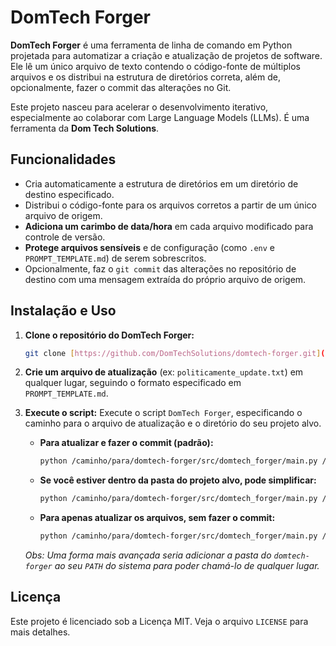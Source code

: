 <!-- Este arquivo foi gerado/atualizado pelo DomTech Forger em 2025-06-22 22:41:59 -->

# DomTech Forger

**DomTech Forger** é uma ferramenta de linha de comando em Python projetada para automatizar a criação e atualização de projetos de software. Ele lê um único arquivo de texto contendo o código-fonte de múltiplos arquivos e os distribui na estrutura de diretórios correta, além de, opcionalmente, fazer o commit das alterações no Git.

Este projeto nasceu para acelerar o desenvolvimento iterativo, especialmente ao colaborar com Large Language Models (LLMs). É uma ferramenta da **Dom Tech Solutions**.

## Funcionalidades

* Cria automaticamente a estrutura de diretórios em um diretório de destino especificado.
* Distribui o código-fonte para os arquivos corretos a partir de um único arquivo de origem.
* **Adiciona um carimbo de data/hora** em cada arquivo modificado para controle de versão.
* **Protege arquivos sensíveis** e de configuração (como `.env` e `PROMPT_TEMPLATE.md`) de serem sobrescritos.
* Opcionalmente, faz o `git commit` das alterações no repositório de destino com uma mensagem extraída do próprio arquivo de origem.

## Instalação e Uso

1.  **Clone o repositório do DomTech Forger:**
    ```sh
    git clone [https://github.com/DomTechSolutions/domtech-forger.git](https://github.com/DomTechSolutions/domtech-forger.git)
    ```

2.  **Crie um arquivo de atualização** (ex: `politicamente_update.txt`) em qualquer lugar, seguindo o formato especificado em `PROMPT_TEMPLATE.md`.

3.  **Execute o script:**
    Execute o script `DomTech Forger`, especificando o caminho para o arquivo de atualização e o diretório do seu projeto alvo.

    * **Para atualizar e fazer o commit (padrão):**
        ```sh
        python /caminho/para/domtech-forger/src/domtech_forger/main.py /caminho/para/politicamente_update.txt --destination /caminho/para/seu/projeto/alvo
        ```

    * **Se você estiver dentro da pasta do projeto alvo, pode simplificar:**
        ```sh
        python /caminho/para/domtech-forger/src/domtech_forger/main.py /caminho/para/politicamente_update.txt --destination .
        ```

    * **Para apenas atualizar os arquivos, sem fazer o commit:**
        ```sh
        python /caminho/para/domtech-forger/src/domtech_forger/main.py /caminho/para/politicamente_update.txt --destination . --commit=false
        ```
    *Obs: Uma forma mais avançada seria adicionar a pasta do `domtech-forger` ao seu `PATH` do sistema para poder chamá-lo de qualquer lugar.*

## Licença

Este projeto é licenciado sob a Licença MIT. Veja o arquivo `LICENSE` para mais detalhes.
